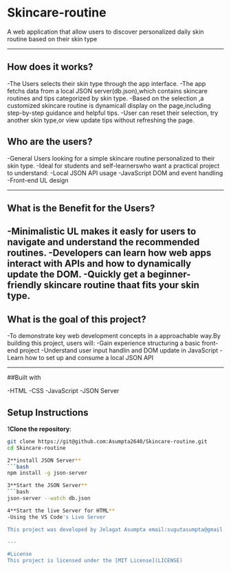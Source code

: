 # Skincare-routine
A web application that allow users to discover personalized daily skin routine based on their skin type

---
## How does it works?

-The Users selects their skin type through the app interface.
-The app fetchs data from a local JSON server(db.json),which contains skincare routines and tips categorized by skin type.
-Based on the selection ,a customized skincare routine is dynamicall display on the page,including step-by-step guidance
and helpful tips.
-User can reset their selection, try another skin type,or view update tips without refreshing the page.


## Who are the users?

-General Users looking for a simple skincare routine personalized to their skin type.
-Ideal for students and self-learnerswho want a practical project to understand:
  -Local JSON API usage
  -JavaScript DOM and event handling
  -Front-end UL design

---
## What is the Benefit for the Users?

-Minimalistic UL makes it easly for users to navigate and understand the recommended routines.
-Developers can learn how web apps interact with APIs and how to dynamically update the DOM.
-Quickly get a beginner-friendly skincare routine thaat fits your skin type.
---
## What is the goal of this project?

-To demonstrate key web development concepts in a approachable way.By building this project, users will:
  -Gain experience structuring a basic front-end project
  -Understand user input handlin and DOM update in JavaScript
  -Learn how to set up and consume a local JSON API

  ---
  ##Built with

  -HTML
  -CSS
  -JavaScript
  -JSON Server

## Setup Instructions

1**Clone the repository**:
   ```bash
   git clone https://git@github.com:Asumpta2640/Skincare-routine.git
   cd Skincare-routine

2**install JSON Server**
  ```bash  
  npm install -g json-server

3**Start the JSON Server**
 ```bash
 json-server --watch db.json

4**Start the live Server for HTML**
 -Using the VS Code's Live Server 

This project was developed by Jelagat Asumpta email:sugutasumpta@gmail.comAdd commentMore actions

---

#License
This project is licensed under the [MIT License](LICENSE)

